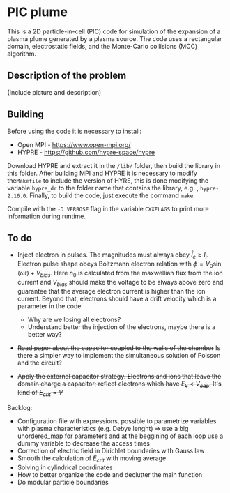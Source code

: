 # PIC plume 

This is a 2D particle-in-cell (PIC) code for simulation of the expansion of a plasma plume generated by a plasma source. The code uses a rectangular domain, electrostatic fields, and the Monte-Carlo collisions (MCC) algorithm. 

## Description of the problem

(Include picture and description)


## Building

Before using the code it is necessary to install:

- Open MPI - https://www.open-mpi.org/
- HYPRE - https://github.com/hypre-space/hypre

Download HYPRE and extract it in the `/lib/` folder, then build the library in this folder.  After building MPI and HYPRE it is necessary to modify the`Makefile` to include the version of HYRE, this is done modifying the variable `hypre_dr`  to the folder name that contains the library, e.g. , `hypre-2.16.0`. Finally, to build the code, just execute the command `make`. 

Compile with the `-D VERBOSE` flag in the variable `CXXFLAGS` to print more information during runtime.

## To do

- Inject electron in pulses. The magnitudes must always obey $\bar{I}_e \geq I_i$. Electron pulse shape obeys Boltzmann electron relation with $\phi = V_0\sin(\omega t) + V_{bias}$. Here $n_0$ is calculated from the maxwellian flux from the ion current and $V_{bias}$ should make the voltage to be always above zero and guarantee that the average electron current is higher than the ion current. Beyond that, electrons should have a drift velocity which is a parameter in the code
    - Why are we losing all electrons? 
    - Understand better the injection of the electrons, maybe there is a better way?


- ~~Read paper about the capacitor coupled to the walls of the chamber~~ Is there a simpler way to implement the simultaneous solution of Poisson and the circuit? 
- ~~Apply the external capacitor strategy. Electrons and ions that leave the domain charge a capacitor; reflect electrons which have $E_k < V_{cap}$. It's kind of $E_{crit} = V$~~
  
Backlog:

- Configuration file with expressions, possible to parametrize variables with plasma characteristics (e.g. Debye lenght) => use a big unordered_map for parameters and at the beggining of each loop use a dummy variable to decrease the access times
- Correction of electric field in Dirichlet boundaries with Gauss law
- Smooth the calculation of $E_{crit}$ with moving average
- Solving in cylindrical coordinates
- How to better organize the code and declutter the main function
- Do modular particle boundaries 
